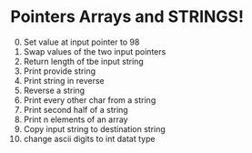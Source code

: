 # Pointers Arrays and STRINGS!

0. Set value at input pointer to 98<br>
1. Swap values of the two input pointers<br>
2. Return length of tbe input string<br>
3. Print provide string<br>
4. Print string in reverse<br>
5. Reverse a string<br>
6. Print every other char from a string<br>
7. Print second half of a string<br>
8. Print n elements of an array<br>
9. Copy input string to destination string<br>
100. change ascii digits to int datat type<br>